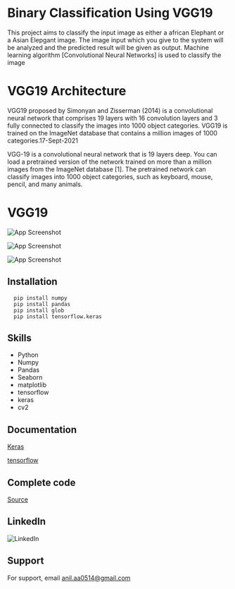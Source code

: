 
# Binary Classification Using VGG19


This project aims to classify the input image as either a african Elephant  or a Asian Elepgant image. The image input which you give to the system will be analyzed and the predicted result will be given as output. Machine learning algorithm [Convolutional Neural Networks] is used to classify the image

# VGG19 Architecture 

VGG19 proposed by Simonyan and Zisserman (2014) is a convolutional neural network that comprises 19 layers with 16 convolution layers and 3 fully connected to classify the images into 1000 object categories. VGG19 is trained on the ImageNet database that contains a million images of 1000 categories.17-Sept-2021


VGG-19 is a convolutional neural network that is 19 layers deep. You can load a pretrained version of the network trained on more than a million images from the ImageNet database [1]. The pretrained network can classify images into 1000 object categories, such as keyboard, mouse, pencil, and many animals.



# VGG19

![App Screenshot](https://miro.medium.com/v2/resize:fit:828/format:webp/1*swiy1KpD-4xe6GWjT_BP9w.png)




![App Screenshot](https://www.researchgate.net/profile/Masoud-Mahdianpari/publication/326421398/figure/fig4/AS:649352863301634@1531829195262/Schematic-diagram-of-a-VGG16-and-b-VGG19-models.png)



![App Screenshot](https://qph.cf2.quoracdn.net/main-qimg-83c7dee9e8b039c3ca27c8dd91cacbb4)






## Installation


```
  pip install numpy
  pip install pandas
  pip install glob
  pip install tensorflow.keras
```
    

## Skills 


- Python
- Numpy
- Pandas 
- Seaborn
- matplotlib
- tensorflow
- keras
- cv2
## Documentation

[Keras](https://keras.io/api/applications/vgg/)

[tensorflow](https://www.tensorflow.org/api_docs)

## Complete code



[Source](https://github.com/Anil0205/Binary-Classification-Using-VGG19-)

## LinkedIn


![LinkedIn](https://img.shields.io/badge/linkedin-0A66C2?style=for-the-badge&logo=linkedin&logoColor=white(https://www.linkedin.com/in/anil-abberaboina-894720243/))
## Support

For support, email anil.aa0514@gmail.com 

